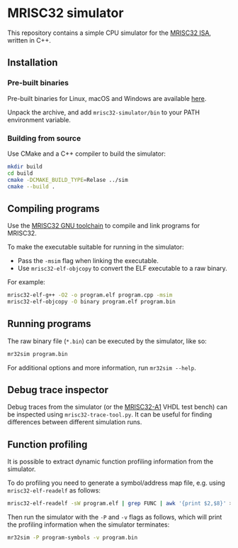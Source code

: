# MRISC32 simulator

This repository contains a simple CPU simulator for the [MRISC32 ISA](https://github.com/mrisc32/mrisc32), written in C++.

## Installation

### Pre-built binaries

Pre-built binaries for Linux, macOS and Windows are available [here](https://github.com/mrisc32/mrisc32-simulator/releases/latest).

Unpack the archive, and add `mrisc32-simulator/bin` to your PATH environment variable.

### Building from source

Use CMake and a C++ compiler to build the simulator:

```bash
mkdir build
cd build
cmake -DCMAKE_BUILD_TYPE=Relase ../sim
cmake --build .
```

## Compiling programs

Use the [MRISC32 GNU toolchain](https://github.com/mrisc32/mrisc32-gnu-toolchain) to compile and link programs for MRISC32.

To make the executable suitable for running in the simulator:

* Pass the `-msim` flag when linking the executable.
* Use `mrisc32-elf-objcopy` to convert the ELF executable to a raw binary.

For example:

```bash
mrisc32-elf-g++ -O2 -o program.elf program.cpp -msim
mrisc32-elf-objcopy -O binary program.elf program.bin
```

## Running programs

The raw binary file (`*.bin`) can be executed by the simulator, like so:

```bash
mr32sim program.bin
```

For additional options and more information, run `mr32sim --help`.

## Debug trace inspector

Debug traces from the simulator (or the [MRISC32-A1](https://github.com/mrisc32/mrisc32-a1) VHDL test bench) can be inspected using `mrisc32-trace-tool.py`. It can be useful for finding differences between different simulation runs.

## Function profiling

It is possible to extract dynamic function profiling information from the simulator.

To do profiling you need to generate a symbol/address map file, e.g. using `mrisc32-elf-readelf` as follows:

```bash
mrisc32-elf-readelf -sW program.elf | grep FUNC | awk '{print $2,$8}' > program-symbols
```

Then run the simulator with the `-P` and `-v` flags as follows, which will print the profiling information when the simulator terminates:

```bash
mr32sim -P program-symbols -v program.bin
```
